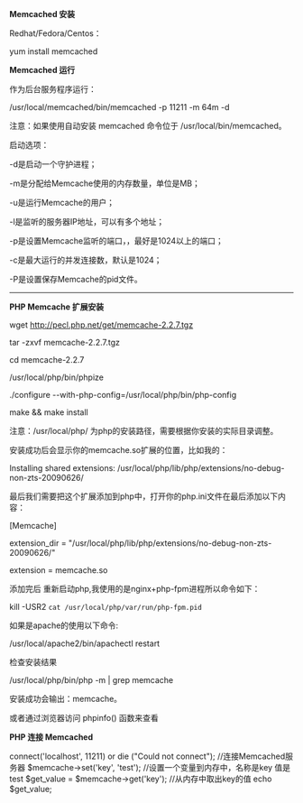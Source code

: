 **Memcached 安装**

Redhat/Fedora/Centos：

yum install memcached

**Memcached 运行**

作为后台服务程序运行：

/usr/local/memcached/bin/memcached -p 11211 -m 64m -d

注意：如果使用自动安装 memcached 命令位于 /usr/local/bin/memcached。

启动选项：

-d是启动一个守护进程；

-m是分配给Memcache使用的内存数量，单位是MB；

-u是运行Memcache的用户；

-l是监听的服务器IP地址，可以有多个地址；

-p是设置Memcache监听的端口，，最好是1024以上的端口；

-c是最大运行的并发连接数，默认是1024；

-P是设置保存Memcache的pid文件。

----------

**PHP Memcache 扩展安装**

wget http://pecl.php.net/get/memcache-2.2.7.tgz

tar -zxvf memcache-2.2.7.tgz

cd memcache-2.2.7

/usr/local/php/bin/phpize

./configure --with-php-config=/usr/local/php/bin/php-config

make && make install

注意：/usr/local/php/ 为php的安装路径，需要根据你安装的实际目录调整。

安装成功后会显示你的memcache.so扩展的位置，比如我的：

Installing shared extensions:     /usr/local/php/lib/php/extensions/no-debug-non-zts-20090626/

最后我们需要把这个扩展添加到php中，打开你的php.ini文件在最后添加以下内容：

[Memcache]

extension_dir = "/usr/local/php/lib/php/extensions/no-debug-non-zts-20090626/"

extension = memcache.so

添加完后 重新启动php,我使用的是nginx+php-fpm进程所以命令如下：

kill -USR2 `cat /usr/local/php/var/run/php-fpm.pid`

如果是apache的使用以下命令:

/usr/local/apache2/bin/apachectl restart

检查安装结果

/usr/local/php/bin/php -m | grep memcache

安装成功会输出：memcache。

或者通过浏览器访问 phpinfo() 函数来查看

**PHP 连接 Memcached**

<?php

$memcache = new Memcache;             //创建一个memcache对象

$memcache->connect('localhost', 11211) or die ("Could not connect"); //连接Memcached服务器

$memcache->set('key', 'test');        //设置一个变量到内存中，名称是key 值是test

$get_value = $memcache->get('key');   //从内存中取出key的值

echo $get_value;
